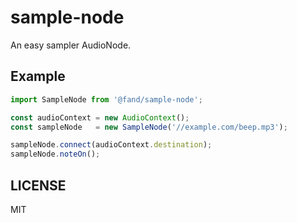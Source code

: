 # sample-node

An easy sampler AudioNode.

## Example

```js
import SampleNode from '@fand/sample-node';

const audioContext = new AudioContext();
const sampleNode   = new SampleNode('//example.com/beep.mp3');

sampleNode.connect(audioContext.destination);
sampleNode.noteOn();
```

## LICENSE
MIT
